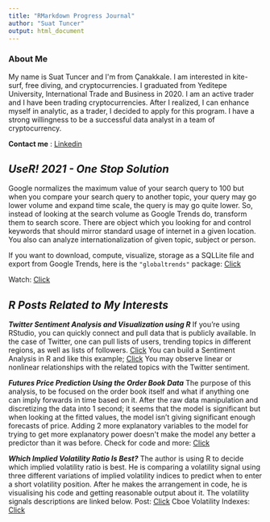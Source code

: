```yaml
---
title: "RMarkdown Progress Journal"
author: "Suat Tuncer"
output: html_document
---
```



### About Me
 
My name is Suat Tuncer and I'm from Çanakkale. I am interested in kite-surf, free diving, and cryptocurrencies. I graduated from Yeditepe University, International Trade and Business in 2020. I am an active trader and I have been trading cryptocurrencies.
   After I realized, I can enhance myself in analytic, as a trader, I decided to apply for this program. I have a strong willingness to be a successful data analyst in a team of cryptocurrency.
   
   **Contact me** : [Linkedin](https://www.linkedin.com/in/suat-tuncer-7aa831a6/)
   
## **_UseR! 2021 - One Stop Solution_**
  Google normalizes the maximum value of your search query to 100 but when you compare your search query to another topic, your query may go lower volume and expand time scale, the query is may go quite lower. 
  So, instead of looking at the search volume as Google Trends do, transform them to search score. There are object which you looking for and control keywords that should mirror standard usage of internet in a given location. You also can analyze internationalization of  given topic, subject or person.
  
      
 If you want to download, compute, visualize, storage as a SQLLite file and export from Google Trends, here is the `"globaltrends"` package: [Click](https://github.com/ha-pu/globaltrends) 

Watch: [Click](https://www.youtube.com/watch?v=Kkjkny94dgU&list=PL4IzsxWztPdmHhzrXDAOpq4zS_peAVty2&index=6)

## **_R Posts Related to My Interests_**

 **_Twitter Sentiment Analysis and Visualization using R_**
 If you’re using RStudio, you can quickly connect and pull data that is publicly available. In the case of Twitter, one can pull lists of users, trending topics in different      regions, as well as lists of followers. 
 [Click](https://towardsdatascience.com/twitter-sentiment-analysis-and-visualization-using-r-22e1f70f6967)
 You can build a Sentiment Analysis in R and like this example; [Click](https://bitcointweets.com/admin/dashboard) You may observe linear or nonlinear relationships with the related topics with the Twitter sentiment.
 
  **_Futures Price Prediction Using the Order Book Data_**
 The purpose of this analysis, to be focused on the order book itself and what if anything one can imply forwards in time based on it.
 After the raw data manipulation and discretizing the data into 1 second; it seems that the model is significant but when looking at the fitted values, the model isn’t giving significant enough forecasts of price.
Adding 2 more explanatory variables to the model for trying to get more explanatory power doesn't make the model any better a predictor than it was before.
Check for code and more: [Click](https://www.r-bloggers.com/2012/03/futures-price-prediction-using-the-order-book-data/)
 
 
  **_Which Implied Volatility Ratio Is Best?_**
 The author is using R to decide which implied volatility ratio is best. He is comparing a volatility signal using three different variations of implied volatility indices to predict when to enter a short volatility position. After he makes the arrangement in code, he is visualising his code and getting reasonable output about it. The volatility signals descriptions are linked below. 
 Post: [Click](https://quantstrattrader.com/2018/01/24/which-implied-volatility-ratio-is-best/)
 Cboe Volatility Indexes: [Click](https://www.projectoption.com/volatility-index-vxst-vix-vxv-vxmt/)
 
 

